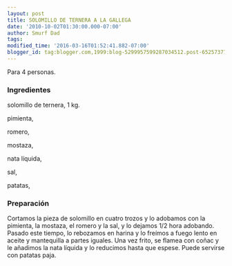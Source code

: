```yaml
---
layout: post
title: SOLOMILLO DE TERNERA A LA GALLEGA
date: '2010-10-02T01:30:00.000-07:00'
author: Smurf Dad
tags: 
modified_time: '2016-03-16T01:52:41.882-07:00'
blogger_id: tag:blogger.com,1999:blog-5299957599287034512.post-6525737799945109723
---
```


Para 4 personas.

<h3>Ingredientes</h3>

solomillo de ternera, 1 kg.

pimienta,

romero,

mostaza,

nata líquida,

sal,

patatas,

<h3>Preparación</h3>

Cortamos la pieza de solomillo en cuatro trozos y lo adobamos con la pimienta, la mostaza, el romero y la sal, y lo dejamos 1/2 hora adobando. Pasado este tiempo, lo rebozamos en harina y lo freímos a fuego lento en aceite y mantequilla a partes iguales. Una vez frito, se flamea con coñac y le añadimos la nata líquida y lo reducimos hasta que espese. Puede servirse con patatas paja.

